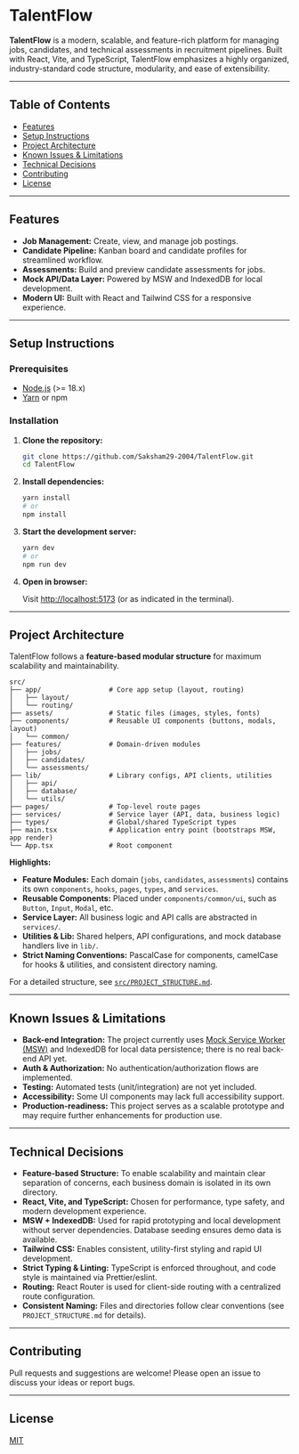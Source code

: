 # TalentFlow

**TalentFlow** is a modern, scalable, and feature-rich platform for managing jobs, candidates, and technical assessments in recruitment pipelines. Built with React, Vite, and TypeScript, TalentFlow emphasizes a highly organized, industry-standard code structure, modularity, and ease of extensibility.

---

## Table of Contents

- [Features](#features)
- [Setup Instructions](#setup-instructions)
- [Project Architecture](#project-architecture)
- [Known Issues & Limitations](#known-issues--limitations)
- [Technical Decisions](#technical-decisions)
- [Contributing](#contributing)
- [License](#license)

---

## Features

- **Job Management:** Create, view, and manage job postings.
- **Candidate Pipeline:** Kanban board and candidate profiles for streamlined workflow.
- **Assessments:** Build and preview candidate assessments for jobs.
- **Mock API/Data Layer:** Powered by MSW and IndexedDB for local development.
- **Modern UI:** Built with React and Tailwind CSS for a responsive experience.

---

## Setup Instructions

### Prerequisites

- [Node.js](https://nodejs.org/) (>= 18.x)
- [Yarn](https://yarnpkg.com/) or npm

### Installation

1. **Clone the repository:**
   ```sh
   git clone https://github.com/Saksham29-2004/TalentFlow.git
   cd TalentFlow
   ```

2. **Install dependencies:**
   ```sh
   yarn install
   # or
   npm install
   ```

3. **Start the development server:**
   ```sh
   yarn dev
   # or
   npm run dev
   ```

4. **Open in browser:**

   Visit [http://localhost:5173](http://localhost:5173) (or as indicated in the terminal).

---

## Project Architecture

TalentFlow follows a **feature-based modular structure** for maximum scalability and maintainability.

```
src/
├── app/                 # Core app setup (layout, routing)
│   ├── layout/
│   └── routing/
├── assets/              # Static files (images, styles, fonts)
├── components/          # Reusable UI components (buttons, modals, layout)
│   └── common/
├── features/            # Domain-driven modules
│   ├── jobs/
│   ├── candidates/
│   └── assessments/
├── lib/                 # Library configs, API clients, utilities
│   ├── api/
│   ├── database/
│   └── utils/
├── pages/               # Top-level route pages
├── services/            # Service layer (API, data, business logic)
├── types/               # Global/shared TypeScript types
├── main.tsx             # Application entry point (bootstraps MSW, app render)
└── App.tsx              # Root component
```

**Highlights:**

- **Feature Modules:** Each domain (`jobs`, `candidates`, `assessments`) contains its own `components`, `hooks`, `pages`, `types`, and `services`.
- **Reusable Components:** Placed under `components/common/ui`, such as `Button`, `Input`, `Modal`, etc.
- **Service Layer:** All business logic and API calls are abstracted in `services/`.
- **Utilities & Lib:** Shared helpers, API configurations, and mock database handlers live in `lib/`.
- **Strict Naming Conventions:** PascalCase for components, camelCase for hooks & utilities, and consistent directory naming.

For a detailed structure, see [`src/PROJECT_STRUCTURE.md`](src/PROJECT_STRUCTURE.md).

---

## Known Issues & Limitations

- **Back-end Integration:** The project currently uses [Mock Service Worker (MSW)](https://mswjs.io/) and IndexedDB for local data persistence; there is no real back-end API yet.
- **Auth & Authorization:** No authentication/authorization flows are implemented.
- **Testing:** Automated tests (unit/integration) are not yet included.
- **Accessibility:** Some UI components may lack full accessibility support.
- **Production-readiness:** This project serves as a scalable prototype and may require further enhancements for production use.

---

## Technical Decisions

- **Feature-based Structure:** To enable scalability and maintain clear separation of concerns, each business domain is isolated in its own directory.
- **React, Vite, and TypeScript:** Chosen for performance, type safety, and modern development experience.
- **MSW + IndexedDB:** Used for rapid prototyping and local development without server dependencies. Database seeding ensures demo data is available.
- **Tailwind CSS:** Enables consistent, utility-first styling and rapid UI development.
- **Strict Typing & Linting:** TypeScript is enforced throughout, and code style is maintained via Prettier/eslint.
- **Routing:** React Router is used for client-side routing with a centralized route configuration.
- **Consistent Naming:** Files and directories follow clear conventions (see `PROJECT_STRUCTURE.md` for details).

---

## Contributing

Pull requests and suggestions are welcome! Please open an issue to discuss your ideas or report bugs.

---

## License

[MIT](LICENSE)
